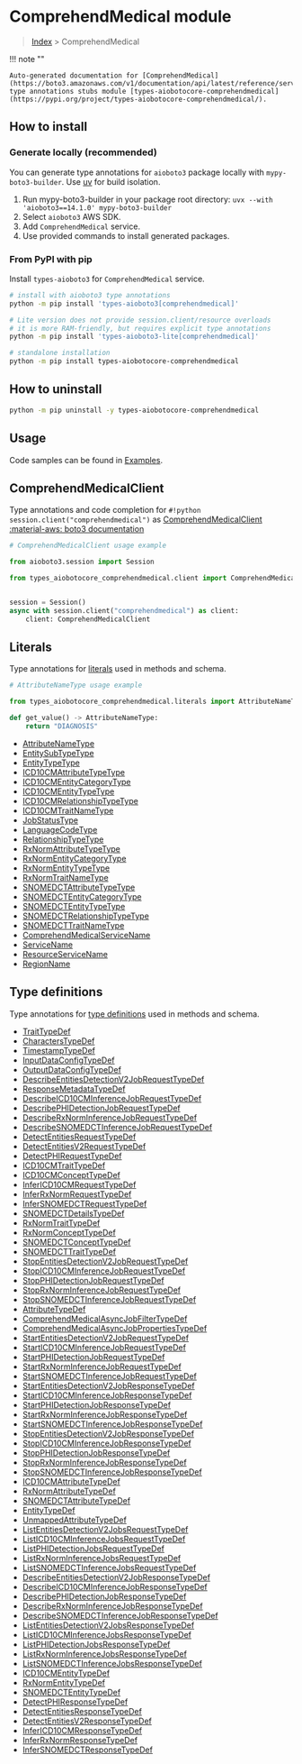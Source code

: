# ComprehendMedical module

> [Index](../README.md) > ComprehendMedical


!!! note ""

    Auto-generated documentation for [ComprehendMedical](https://boto3.amazonaws.com/v1/documentation/api/latest/reference/services/comprehendmedical.html#comprehendmedical)
    type annotations stubs module [types-aiobotocore-comprehendmedical](https://pypi.org/project/types-aiobotocore-comprehendmedical/).

## How to install

### Generate locally (recommended)

You can generate type annotations for `aioboto3` package locally with `mypy-boto3-builder`.
Use [uv](https://docs.astral.sh/uv/getting-started/installation/) for build isolation.

1. Run mypy-boto3-builder in your package root directory: `uvx --with 'aioboto3==14.1.0' mypy-boto3-builder`
1. Select `aioboto3` AWS SDK.
1. Add `ComprehendMedical` service.
1. Use provided commands to install generated packages.



### From PyPI with pip

Install `types-aioboto3` for `ComprehendMedical` service.

```bash
# install with aioboto3 type annotations
python -m pip install 'types-aioboto3[comprehendmedical]'

# Lite version does not provide session.client/resource overloads
# it is more RAM-friendly, but requires explicit type annotations
python -m pip install 'types-aioboto3-lite[comprehendmedical]'

# standalone installation
python -m pip install types-aiobotocore-comprehendmedical
```



## How to uninstall

```bash
python -m pip uninstall -y types-aiobotocore-comprehendmedical
```

## Usage

Code samples can be found in [Examples](./usage.md).

## ComprehendMedicalClient

Type annotations and code completion for  `#!python session.client("comprehendmedical")` as [ComprehendMedicalClient](./client.md)
[:material-aws: boto3 documentation](https://boto3.amazonaws.com/v1/documentation/api/latest/reference/services/comprehendmedical.html#ComprehendMedical.Client)

```python
# ComprehendMedicalClient usage example

from aioboto3.session import Session

from types_aiobotocore_comprehendmedical.client import ComprehendMedicalClient


session = Session()
async with session.client("comprehendmedical") as client:
    client: ComprehendMedicalClient
```








## Literals

Type annotations for [literals](./literals.md) used in methods and schema.

```python
# AttributeNameType usage example

from types_aiobotocore_comprehendmedical.literals import AttributeNameType

def get_value() -> AttributeNameType:
    return "DIAGNOSIS"
```

- [AttributeNameType](./literals.md#attributenametype)
- [EntitySubTypeType](./literals.md#entitysubtypetype)
- [EntityTypeType](./literals.md#entitytypetype)
- [ICD10CMAttributeTypeType](./literals.md#icd10cmattributetypetype)
- [ICD10CMEntityCategoryType](./literals.md#icd10cmentitycategorytype)
- [ICD10CMEntityTypeType](./literals.md#icd10cmentitytypetype)
- [ICD10CMRelationshipTypeType](./literals.md#icd10cmrelationshiptypetype)
- [ICD10CMTraitNameType](./literals.md#icd10cmtraitnametype)
- [JobStatusType](./literals.md#jobstatustype)
- [LanguageCodeType](./literals.md#languagecodetype)
- [RelationshipTypeType](./literals.md#relationshiptypetype)
- [RxNormAttributeTypeType](./literals.md#rxnormattributetypetype)
- [RxNormEntityCategoryType](./literals.md#rxnormentitycategorytype)
- [RxNormEntityTypeType](./literals.md#rxnormentitytypetype)
- [RxNormTraitNameType](./literals.md#rxnormtraitnametype)
- [SNOMEDCTAttributeTypeType](./literals.md#snomedctattributetypetype)
- [SNOMEDCTEntityCategoryType](./literals.md#snomedctentitycategorytype)
- [SNOMEDCTEntityTypeType](./literals.md#snomedctentitytypetype)
- [SNOMEDCTRelationshipTypeType](./literals.md#snomedctrelationshiptypetype)
- [SNOMEDCTTraitNameType](./literals.md#snomedcttraitnametype)
- [ComprehendMedicalServiceName](./literals.md#comprehendmedicalservicename)
- [ServiceName](./literals.md#servicename)
- [ResourceServiceName](./literals.md#resourceservicename)
- [RegionName](./literals.md#regionname)




## Type definitions

Type annotations for [type definitions](./type_defs.md) used in methods and schema.

- [TraitTypeDef](./type_defs.md#traittypedef)
- [CharactersTypeDef](./type_defs.md#characterstypedef)
- [TimestampTypeDef](./type_defs.md#timestamptypedef)
- [InputDataConfigTypeDef](./type_defs.md#inputdataconfigtypedef)
- [OutputDataConfigTypeDef](./type_defs.md#outputdataconfigtypedef)
- [DescribeEntitiesDetectionV2JobRequestTypeDef](./type_defs.md#describeentitiesdetectionv2jobrequesttypedef)
- [ResponseMetadataTypeDef](./type_defs.md#responsemetadatatypedef)
- [DescribeICD10CMInferenceJobRequestTypeDef](./type_defs.md#describeicd10cminferencejobrequesttypedef)
- [DescribePHIDetectionJobRequestTypeDef](./type_defs.md#describephidetectionjobrequesttypedef)
- [DescribeRxNormInferenceJobRequestTypeDef](./type_defs.md#describerxnorminferencejobrequesttypedef)
- [DescribeSNOMEDCTInferenceJobRequestTypeDef](./type_defs.md#describesnomedctinferencejobrequesttypedef)
- [DetectEntitiesRequestTypeDef](./type_defs.md#detectentitiesrequesttypedef)
- [DetectEntitiesV2RequestTypeDef](./type_defs.md#detectentitiesv2requesttypedef)
- [DetectPHIRequestTypeDef](./type_defs.md#detectphirequesttypedef)
- [ICD10CMTraitTypeDef](./type_defs.md#icd10cmtraittypedef)
- [ICD10CMConceptTypeDef](./type_defs.md#icd10cmconcepttypedef)
- [InferICD10CMRequestTypeDef](./type_defs.md#infericd10cmrequesttypedef)
- [InferRxNormRequestTypeDef](./type_defs.md#inferrxnormrequesttypedef)
- [InferSNOMEDCTRequestTypeDef](./type_defs.md#infersnomedctrequesttypedef)
- [SNOMEDCTDetailsTypeDef](./type_defs.md#snomedctdetailstypedef)
- [RxNormTraitTypeDef](./type_defs.md#rxnormtraittypedef)
- [RxNormConceptTypeDef](./type_defs.md#rxnormconcepttypedef)
- [SNOMEDCTConceptTypeDef](./type_defs.md#snomedctconcepttypedef)
- [SNOMEDCTTraitTypeDef](./type_defs.md#snomedcttraittypedef)
- [StopEntitiesDetectionV2JobRequestTypeDef](./type_defs.md#stopentitiesdetectionv2jobrequesttypedef)
- [StopICD10CMInferenceJobRequestTypeDef](./type_defs.md#stopicd10cminferencejobrequesttypedef)
- [StopPHIDetectionJobRequestTypeDef](./type_defs.md#stopphidetectionjobrequesttypedef)
- [StopRxNormInferenceJobRequestTypeDef](./type_defs.md#stoprxnorminferencejobrequesttypedef)
- [StopSNOMEDCTInferenceJobRequestTypeDef](./type_defs.md#stopsnomedctinferencejobrequesttypedef)
- [AttributeTypeDef](./type_defs.md#attributetypedef)
- [ComprehendMedicalAsyncJobFilterTypeDef](./type_defs.md#comprehendmedicalasyncjobfiltertypedef)
- [ComprehendMedicalAsyncJobPropertiesTypeDef](./type_defs.md#comprehendmedicalasyncjobpropertiestypedef)
- [StartEntitiesDetectionV2JobRequestTypeDef](./type_defs.md#startentitiesdetectionv2jobrequesttypedef)
- [StartICD10CMInferenceJobRequestTypeDef](./type_defs.md#starticd10cminferencejobrequesttypedef)
- [StartPHIDetectionJobRequestTypeDef](./type_defs.md#startphidetectionjobrequesttypedef)
- [StartRxNormInferenceJobRequestTypeDef](./type_defs.md#startrxnorminferencejobrequesttypedef)
- [StartSNOMEDCTInferenceJobRequestTypeDef](./type_defs.md#startsnomedctinferencejobrequesttypedef)
- [StartEntitiesDetectionV2JobResponseTypeDef](./type_defs.md#startentitiesdetectionv2jobresponsetypedef)
- [StartICD10CMInferenceJobResponseTypeDef](./type_defs.md#starticd10cminferencejobresponsetypedef)
- [StartPHIDetectionJobResponseTypeDef](./type_defs.md#startphidetectionjobresponsetypedef)
- [StartRxNormInferenceJobResponseTypeDef](./type_defs.md#startrxnorminferencejobresponsetypedef)
- [StartSNOMEDCTInferenceJobResponseTypeDef](./type_defs.md#startsnomedctinferencejobresponsetypedef)
- [StopEntitiesDetectionV2JobResponseTypeDef](./type_defs.md#stopentitiesdetectionv2jobresponsetypedef)
- [StopICD10CMInferenceJobResponseTypeDef](./type_defs.md#stopicd10cminferencejobresponsetypedef)
- [StopPHIDetectionJobResponseTypeDef](./type_defs.md#stopphidetectionjobresponsetypedef)
- [StopRxNormInferenceJobResponseTypeDef](./type_defs.md#stoprxnorminferencejobresponsetypedef)
- [StopSNOMEDCTInferenceJobResponseTypeDef](./type_defs.md#stopsnomedctinferencejobresponsetypedef)
- [ICD10CMAttributeTypeDef](./type_defs.md#icd10cmattributetypedef)
- [RxNormAttributeTypeDef](./type_defs.md#rxnormattributetypedef)
- [SNOMEDCTAttributeTypeDef](./type_defs.md#snomedctattributetypedef)
- [EntityTypeDef](./type_defs.md#entitytypedef)
- [UnmappedAttributeTypeDef](./type_defs.md#unmappedattributetypedef)
- [ListEntitiesDetectionV2JobsRequestTypeDef](./type_defs.md#listentitiesdetectionv2jobsrequesttypedef)
- [ListICD10CMInferenceJobsRequestTypeDef](./type_defs.md#listicd10cminferencejobsrequesttypedef)
- [ListPHIDetectionJobsRequestTypeDef](./type_defs.md#listphidetectionjobsrequesttypedef)
- [ListRxNormInferenceJobsRequestTypeDef](./type_defs.md#listrxnorminferencejobsrequesttypedef)
- [ListSNOMEDCTInferenceJobsRequestTypeDef](./type_defs.md#listsnomedctinferencejobsrequesttypedef)
- [DescribeEntitiesDetectionV2JobResponseTypeDef](./type_defs.md#describeentitiesdetectionv2jobresponsetypedef)
- [DescribeICD10CMInferenceJobResponseTypeDef](./type_defs.md#describeicd10cminferencejobresponsetypedef)
- [DescribePHIDetectionJobResponseTypeDef](./type_defs.md#describephidetectionjobresponsetypedef)
- [DescribeRxNormInferenceJobResponseTypeDef](./type_defs.md#describerxnorminferencejobresponsetypedef)
- [DescribeSNOMEDCTInferenceJobResponseTypeDef](./type_defs.md#describesnomedctinferencejobresponsetypedef)
- [ListEntitiesDetectionV2JobsResponseTypeDef](./type_defs.md#listentitiesdetectionv2jobsresponsetypedef)
- [ListICD10CMInferenceJobsResponseTypeDef](./type_defs.md#listicd10cminferencejobsresponsetypedef)
- [ListPHIDetectionJobsResponseTypeDef](./type_defs.md#listphidetectionjobsresponsetypedef)
- [ListRxNormInferenceJobsResponseTypeDef](./type_defs.md#listrxnorminferencejobsresponsetypedef)
- [ListSNOMEDCTInferenceJobsResponseTypeDef](./type_defs.md#listsnomedctinferencejobsresponsetypedef)
- [ICD10CMEntityTypeDef](./type_defs.md#icd10cmentitytypedef)
- [RxNormEntityTypeDef](./type_defs.md#rxnormentitytypedef)
- [SNOMEDCTEntityTypeDef](./type_defs.md#snomedctentitytypedef)
- [DetectPHIResponseTypeDef](./type_defs.md#detectphiresponsetypedef)
- [DetectEntitiesResponseTypeDef](./type_defs.md#detectentitiesresponsetypedef)
- [DetectEntitiesV2ResponseTypeDef](./type_defs.md#detectentitiesv2responsetypedef)
- [InferICD10CMResponseTypeDef](./type_defs.md#infericd10cmresponsetypedef)
- [InferRxNormResponseTypeDef](./type_defs.md#inferrxnormresponsetypedef)
- [InferSNOMEDCTResponseTypeDef](./type_defs.md#infersnomedctresponsetypedef)

